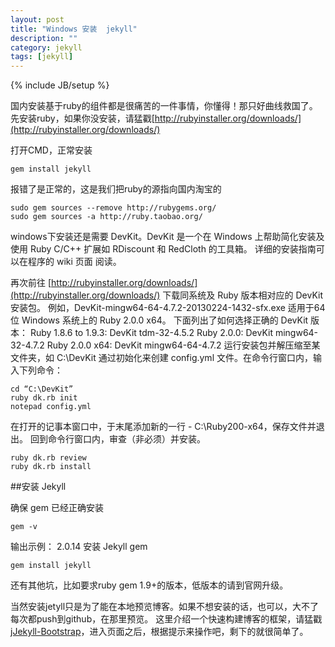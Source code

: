 ```yaml
---
layout: post
title: "Windows 安装  jekyll"
description: ""
category: jekyll
tags: [jekyll]
---
```

{% include JB/setup %}

国内安装基于ruby的组件都是很痛苦的一件事情，你懂得！那只好曲线救国了。
先安装ruby，如果你没安装，请猛戳[http://rubyinstaller.org/downloads/](http://rubyinstaller.org/downloads/)

打开CMD，正常安装

	gem install jekyll

报错了是正常的，这是我们把ruby的源指向国内淘宝的

	sudo gem sources --remove http://rubygems.org/
	sudo gem sources -a http://ruby.taobao.org/

windows下安装还是需要 DevKit。DevKit 是一个在 Windows 上帮助简化安装及使用 Ruby C/C++ 扩展如 RDiscount 和 RedCloth 的工具箱。 详细的安装指南可以在程序的 wiki 页面 阅读。

再次前往 [http://rubyinstaller.org/downloads/](http://rubyinstaller.org/downloads/)
下载同系统及 Ruby 版本相对应的 DevKit 安装包。 例如，DevKit-mingw64-64-4.7.2-20130224-1432-sfx.exe 适用于64位 Windows 系统上的 Ruby 2.0.0 x64。
下面列出了如何选择正确的 DevKit 版本：
Ruby 1.8.6 to 1.9.3: DevKit tdm-32-4.5.2
Ruby 2.0.0: DevKit mingw64-32-4.7.2
Ruby 2.0.0 x64: DevKit mingw64-64-4.7.2
运行安装包并解压缩至某文件夹，如 C:\DevKit
通过初始化来创建 config.yml 文件。在命令行窗口内，输入下列命令：

	cd “C:\DevKit”
	ruby dk.rb init
	notepad config.yml

在打开的记事本窗口中，于末尾添加新的一行 - C:\Ruby200-x64，保存文件并退出。
回到命令行窗口内，审查（非必须）并安装。

	ruby dk.rb review
	ruby dk.rb install

##安装 Jekyll

确保 gem 已经正确安装

	gem -v

输出示例：
2.0.14
安装 Jekyll gem

	gem install jekyll

还有其他坑，比如要求ruby gem 1.9+的版本，低版本的请到官网升级。

当然安装jetyll只是为了能在本地预览博客。如果不想安装的话，也可以，大不了每次都push到github，在那里预览。
这里介绍一个快速构建博客的框架，请猛戳[jJekyll-Bootstrap](http://jekyllbootstrap.com/usage/jekyll-quick-start.html)，进入页面之后，根据提示来操作吧，剩下的就很简单了。